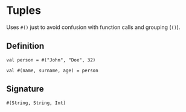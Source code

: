 # Tuples

Uses `#()` just to avoid confusion with function calls and grouping (`()`).

## Definition

```thp
val person = #("John", "Doe", 32)

val #(name, surname, age) = person
```


## Signature

```thp
#(String, String, Int)
```



